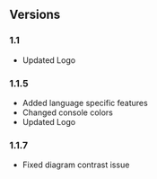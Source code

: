 ## Versions 

### 1.1
- Updated Logo

### 1.1.5
- Added language specific features
- Changed console colors
- Updated Logo

### 1.1.7
- Fixed diagram contrast issue
